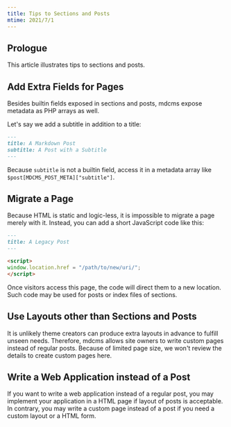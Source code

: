 ```yaml
---
title: Tips to Sections and Posts
mtime: 2021/7/1
---
```


## Prologue

This article illustrates tips to sections and posts.

## Add Extra Fields for Pages

Besides builtin fields exposed in sections and posts, mdcms expose metadata as PHP arrays as well.

Let's say we add a subtitle in addition to a title:

```markdown
---
title: A Markdown Post
subtitle: A Post with a Subtitle
---
```

Because `subtitle` is not a builtin field, access it in a metadata array like `$post[MDCMS_POST_META]["subtitle"]`.

## Migrate a Page

Because HTML is static and logic-less, it is impossible to migrate a page merely with it. Instead, you can add a short JavaScript code like this:

```markdown
---
title: A Legacy Post
---

<script>
window.location.href = "/path/to/new/uri/";
</script>
```

Once visitors access this page, the code will direct them to a new location. Such code may be used for posts or index files of sections.

## Use Layouts other than Sections and Posts

It is unlikely theme creators can produce extra layouts in advance to fulfill unseen needs. Therefore, mdcms allows site owners to write custom pages instead of regular posts. Because of limited page size, we won't review the details to create custom pages here.

## Write a Web Application instead of a Post

If you want to write a web application instead of a regular post, you may implement your application in a HTML page if layout of posts is acceptable. In contrary, you may write a custom page instead of a post if you need a custom layout or a HTML form.
